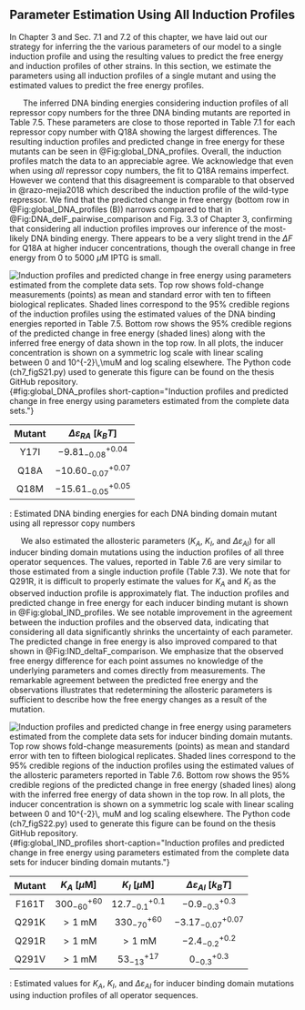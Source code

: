 ## Parameter Estimation Using All Induction Profiles
In Chapter 3 and Sec. 7.1 and 7.2 of this chapter, we have
laid out our strategy for inferring the the various parameters of our
model to a single induction profile and using the resulting values to
predict the free energy and induction profiles of other strains. In this
section, we estimate the parameters using all induction profiles of a
single mutant and using the estimated values to predict the free energy
profiles.

&nbsp;&nbsp;&nbsp;&nbsp;&nbsp;&nbsp;The inferred DNA binding energies considering induction profiles of all
repressor copy numbers for the three DNA binding mutants are reported in
Table 7.5. These parameters are close to those
reported in Table 7.1 for each repressor copy number with Q18A
showing the largest differences. The resulting induction profiles and
predicted change in free energy for these mutants can be seen in @Fig:global_DNA_profiles. 
Overall, the induction profiles match the data to an appreciable
agree. We acknowledge that even when using *all* repressor copy numbers,
the fit to Q18A remains imperfect. However we contend that this
disagreement is comparable to that observed in @razo-mejia2018 which
described the induction profile of the wild-type repressor. We find that
the predicted change in free energy (bottom row in @Fig:global_DNA_profiles (B))
narrows compared to that in @Fig:DNA_delF_pairwise_comparison
and Fig. 3.3 of Chapter 3, confirming that considering all induction profiles improves our
inference of the most-likely DNA binding energy. There appears to be a
very slight trend in the $\Delta F$ for Q18A at higher inducer
concentrations, though the overall change in free energy from 0 to 5000
$\mu$M IPTG is small.

![**Induction profiles and predicted change in free energy using parameters
estimated from the complete data sets.** Top row shows fold-change
measurements (points) as mean and standard error with ten to fifteen biological replicates. Shaded lines correspond to the 95\% credible regions of
the induction profiles using the estimated values of the DNA binding energies
reported in Table 7.5. Bottom row shows the 95\% credible regions of the
predicted change in free energy (shaded lines) along with the inferred free
energy of data shown in the top row. In all plots, the inducer concentration
is shown on a symmetric log scale with linear scaling between 0 and
$10^{-2}\,\mu$M and log scaling elsewhere. The [Python code (`ch7_figS21.py`)](https://github.com/gchure/phd/blob/master/src/chapter_07/code/ch7_figS21.py)
used to generate this figure can be found on the thesis [GitHub
repository](https://github.com/gchure/phd).](ch7_figS21){#fig:global_DNA_profiles short-caption="Induction profiles and predicted change in free energy using parameters estimated from the complete data sets."}

| **Mutant** |  $\Delta\varepsilon_{RA}$ [$k_BT$] |
| :--: |:--:| 
| Y17I | $-9.81^{+0.04}_{-0.08}$|
| Q18A | $-10.60^{+0.07}_{-0.07}$|
| Q18M | $-15.61^{+0.05}_{-0.05}$|
  : Estimated DNA binding energies for each DNA binding domain mutant
  using all repressor copy numbers

&nbsp;&nbsp;&nbsp;&nbsp;&nbsp;We also estimated the allosteric parameters ($K_A$, $K_I$, and
$\Delta\varepsilon_{AI}$) for all inducer binding domain mutations using
the induction profiles of all three operator sequences. The values,
reported in Table 7.6  are very similar to those estimated from a
single induction profile (Table 7.3). We note that for Q291R, it is
difficult to properly estimate the values for $K_A$ and $K_I$ as the
observed induction profile is approximately flat. The induction profiles
and predicted change in free energy for each inducer binding mutant is
shown in @Fig:global_IND_profiles. We see notable improvement in the
agreement between the induction profiles and the observed data,
indicating that considering all data significantly shrinks the
uncertainty of each parameter. The predicted change in free energy is
also improved compared to that shown in @Fig:IND_deltaF_comparison. We emphasize that the observed
free energy difference for each point assumes no knowledge of the
underlying parameters and comes directly from measurements. The
remarkable agreement between the predicted free energy and the
observations illustrates that redetermining the allosteric parameters is
sufficient to describe how the free energy changes as a result of the
mutation.

![**Induction profiles and predicted change in free energy using parameters
estimated from the complete data sets for inducer binding domain mutants.** Top
row shows fold-change measurements (points) as mean and standard error with
ten to fifteen biological replicates. Shaded lines correspond to the 95\%
credible regions of the induction profiles using the estimated values of the
allosteric parameters reported in Table 7.6. Bottom row shows the 95\%
credible regions of the predicted change in free energy (shaded lines) along
with the inferred free energy of data shown in the top row. In all plots, the
inducer concentration is shown on a symmetric log scale with linear scaling
between 0 and 10$^{-2}\, mu$M and log scaling elsewhere. The [Python code (`ch7_figS22.py`)](https://github.com/gchure/phd/blob/master/src/chapter_07/code/ch7_figS22.py)
used to generate this figure can be found on the thesis [GitHub
repository](https://github.com/gchure/phd).](ch7_figS22){#fig:global_IND_profiles short-caption="Induction profiles and predicted change in free energy using parameters estimated from the complete data sets for inducer binding domain mutants."}

| **Mutant** |  $K_A$ \[$\mu$M\]  |    $K_I$ \[$\mu$M\]   |  $\Delta\varepsilon_{AI}$ \[$k_BT$\]  |
|:----------:| :-----------------:| :--------------------:| :-----------------------------------: |
|   F161T    |  $300_{-60}^{+60}$ |  $12.7_{-0.1}^{+0.1}$ |         $-0.9^{+0.3}_{-0.3}$ |
|   Q291K    |       $>1$ mM      |   $330_{-70}^{+60}$   |        $-3.17^{+0.07}_{-0.07}$ |
|   Q291R    |       $>1$ mM      |        $>1$ mM        |         $-2.4_{-0.2}^{+0.2}$ |
|   Q291V    |       $>1$ mM      |    $53^{+17}_{-13}$   |           $0_{-0.3}^{+0.3}$ |
                                                          
  : Estimated values for $K_A$, $K_I$, and $\Delta\varepsilon_{AI}$ for
  inducer binding domain mutations using induction profiles of all
  operator sequences.
